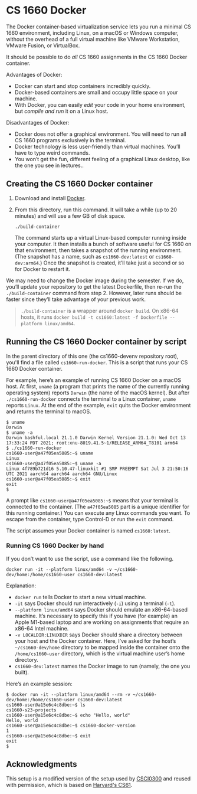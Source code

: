 CS 1660 Docker
=============

The Docker container-based virtualization service lets you run a minimal CS 1660
environment, including Linux, on a macOS or Windows computer, without the
overhead of a full virtual machine like VMware Workstation, VMware Fusion, or
VirtualBox.

It should be possible to do *all* CS 1660 assignments in the CS 1660 Docker
container.

Advantages of Docker:

* Docker can start and stop containers incredibly quickly.
* Docker-based containers are small and occupy little space on your machine.
* With Docker, you can easily *edit* your code in your home environment, but
  *compile and run* it on a Linux host.

Disadvantages of Docker:

* Docker does not offer a graphical environment. You will need to run all CS
  1660 programs exclusively in the terminal.
* Docker technology is less user-friendly than virtual machines. You’ll have
  to type weird commands.
* You won’t get the fun, different feeling of a graphical Linux desktop,
  like the one you see in lectures..

## Creating the CS 1660 Docker container

1. Download and install [Docker][].

2. From this directory, run this command. It will take a while (up to 20
   minutes) and will use a few GB of disk space.

    ```shellsession
    ./build-container
    ```

   The command starts up a virtual Linux-based computer running inside your
   computer. It then installs a bunch of software useful for CS 1660 on that
   environment, then takes a snapshot of the running environment. (The
   snapshot has a name, such as `cs1660-dev:latest` or `cs1660-dev:arm64`.) Once
   the snapshot is created, it’ll take just a second or so for Docker to restart
   it.

We may need to change the Docker image during the semester. If we do, you’ll
update your repository to get the latest Dockerfile, then re-run the
`./build-container` command from step 2. However, later runs should be
faster since they’ll take advantage of your previous work.

> `./build-container` is a wrapper around `docker build`. On x86-64 hosts, it runs
> `docker build -t cs1660:latest -f Dockerfile --platform linux/amd64`.

## Running the CS 1660 Docker container by script

In the parent directory of this one (the cs1660-devenv repository root), you'll
find a file called `cs1660-run-docker`. This is a script that runs your CS 1660
Docker container.

For example, here’s an example of running CS 1660 Docker on a macOS host. At
first, `uname` (a program that prints the name of the currently running
operating system) reports `Darwin` (the name of the macOS kernel). But after
`./cs1660-run-docker` connects the terminal to a Linux container, `uname`
reports `Linux`. At the end of the example, `exit` quits the Docker
environment and returns the terminal to macOS.

```shellsession
$ uname
Darwin
$ uname -a
Darwin bashful.local 21.1.0 Darwin Kernel Version 21.1.0: Wed Oct 13 17:33:24 PDT 2021; root:xnu-8019.41.5~1/RELEASE_ARM64_T8101 arm64
$ ./cs1660-run-docker
cs1660-user@a47f05ea5085:~$ uname
Linux
cs1660-user@a47f05ea5085:~$ uname -a
Linux 4f789b721d16 5.10.47-linuxkit #1 SMP PREEMPT Sat Jul 3 21:50:16 UTC 2021 aarch64 aarch64 aarch64 GNU/Linux
cs1660-user@a47f05ea5085:~$ exit
exit
$
```

A prompt like `cs1660-user@a47f05ea5085:~$` means that your terminal is
connected to the container. (The `a47f05ea5085` part is a unique identifier for this
running container.) You can execute any Linux commands you want. To escape from the
container, type Control-D or run the `exit` command.

The script assumes your Docker container is named `cs1660:latest`.

### Running CS 1660 Docker by hand

If you don’t want to use the script, use a command like the following.

```shellsession
docker run -it --platform linux/amd64 -v ~/cs1660-dev/home:/home/cs1660-user cs1660-dev:latest
```

Explanation:

* `docker run` tells Docker to start a new virtual machine.
* `-it` says Docker should run interactively (`-i`) using a terminal (`-t`).
* `--platform linux/amd64` says Docker should emulate an x86-64-based machine.
  It’s necessary to specify this if you have (for example) an Apple M1-based
  laptop and are working on assignments that require an x86-64 Intel machine.
* `-v LOCALDIR:LINUXDIR` says Docker should share a directory between your
  host and the Docker container. Here, I’ve asked for the host’s
  `~/cs1660-dev/home` directory to be mapped inside the container
  onto the `/home/cs1660-user` directory, which is the virtual machine
  user’s home directory.
* `cs1660-dev:latest` names the Docker image to run (namely, the one you built).

Here’s an example session:

```shellsession
$ docker run -it --platform linux/amd64 --rm -v ~/cs1660-dev/home:/home/cs1660-user cs1660-dev:latest
cs1660-user@a15e6c4c8dbe:~$ ls
cs1660-s23-projects
cs1660-user@a15e6c4c8dbe:~$ echo "Hello, world"
Hello, world
cs1660-user@a15e6c4c8dbe:~$ cs1660-docker-version
1
cs1660-user@a15e6c4c8dbe:~$ exit
exit
$
```

[Docker]: https://docker.com/

## Acknowledgments

This setup is a modified version of the setup used by
[CSCI0300](https://cs.brown.edu/courses/csci0300) and reused with
permission, which is based on [Harvard's CS61](https://cs61.seas.harvard.edu/site/2021/).  
